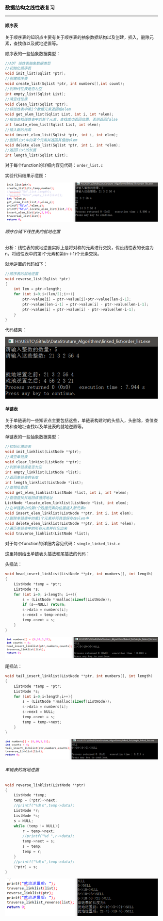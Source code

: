 ### 数据结构之线性表复习

----

#### 顺序表

关于顺序表的知识点主要有关于顺序表的抽象数据结构以及创建，插入，删除元素，查找值以及就地逆置等。

顺序表的一些抽象数据类型：

```c
//ADT 线性表抽象数据类型
//初始化顺序表
void init_list(Sqlist *ptr);
//创建顺序表
void create_list(Sqlist *ptr, int numbers[],int count);
//判断线性表是否为空
int empty_list(Sqlist List);
//清空线性表
void clean_list(Sqlist *ptr);
//将线性表中第i个数据元素返回给elem
void get_elem_list(Sqlist List, int i, int *elem);
//按值查找线性表中的某个元素，查找成功返回位置，否则返回false
int locate_elem_list(Sqlist List, int elem);
//插入新的元素
void insert_elem_list(Sqlist *ptr, int i, int elem);
//删除list中的某个元素并返回其值给elem
void delete_elem_list(Sqlist *ptr, int i, int *elem);
//返回list的长度
int length_list(Sqlist List);
```

对于每个function的详细内容见代码：`order_list.c`

实验代码结果示意图：

![Sqlist_result](result_sqlist.png)

###### 顺序存储下线性表的就地逆置

分析：线性表的就地逆置实际上是将对称的元素进行交换，假设线性表的长度为n，将线性表中的第i个元素和第(n-i-1)个元素交换。

就地逆置的代码如下：

```c
//顺序表的就地逆置
void reverse_list(Sqlist *ptr)
{
    int len = ptr->length;
    for (int i=0;i<(len/2);i++){
        ptr->value[i] = ptr->value[i]+ptr->value[len-i-1];
        ptr->value[len-i-1] = ptr->value[i] - ptr->value[len-i-1];
        ptr->value[i] = ptr->value[i] - ptr->value[len-i-1];
    }
}

```

代码结果：

![顺序表就地逆置](reverse_sqlist.png)

#### 单链表

关于单链表的一些知识点主要包括这些，单链表构建时的头插入，头删除，查值查找和查地址查找以及单链表的就地逆置等。

单链表的一些抽象数据类型：

```c
//初始化单链表
void init_linklist(ListNode **ptr);
//清空单链表
void clear_linkist(ListNode **ptr);
//判断单链表是否为空
int empty_linklist(ListNode *list);
//返回单链表的长度
int length_linklist(ListNode *list);
//查地址查找
void get_elem_linklist(ListNode *list, int i, int *elem);
//查值查找并返回该值得地址
ListNode *locate_elem_linklist(ListNode *list, int elem);
//在单链表中的第i个数据元素的位置插入新元素e
void insert_elem_linklist(ListNode **ptr, int i, int elem);
//删除单链表中的第i个元素并将其值保存在elem中
void delete_elem_linklist(ListNode **ptr, int i, int *elem);
//遍历单链表中的所有元素并打印出来
void traverse_linklist(ListNode *list);
```

对于每个function的详细内容见代码：`single_linked_list.c`

这里特别给出单链表头插法和尾插法的代码：

头插法：

```c
void head_insert_linklist(ListNode **ptr, int numbers[], int length)
{
    ListNode *temp = *ptr;
    ListNode *s;
    for (int i=0; i<length; i++){
        s = (ListNode *)malloc(sizeof(ListNode));
        if (s==NULL) return;
        s->data = numbers[i];
        s->next = temp->next;
        temp->next = s;
    }
}
```

![head insert linklist function](head_insert.png)

尾插法：

```c
void tail_insert_linklist(ListNode **ptr, int numbers[], int length)
{
    ListNode *temp = *ptr;
    ListNode *s;
    for (int i=0;i<length;i++){
        s = (ListNode *)malloc(sizeof(ListNode));
        s->data = numbers[i];
        s->next = NULL;
        temp->next = s;
        temp = temp->next;
    }
}
```

![tail insert linklist function](tail_insert.png)

###### 单链表的就地逆置

```c
void reverse_linklist(ListNode **ptr)
{
    ListNode *temp;
    temp = (*ptr)->next;
    //printf("%d\n",temp->data);
    ListNode *r;
    ListNode *s;
    s = NULL;
    while (temp != NULL){
        r = temp->next;
        //printf("%d ",r->data);
        temp->next = s;
        s = temp;
        temp = r;
    }
    //printf("%d\n",temp->data);
    (*ptr) = s;
}
```

![单链表就地逆置](reverse_linklist.png)

